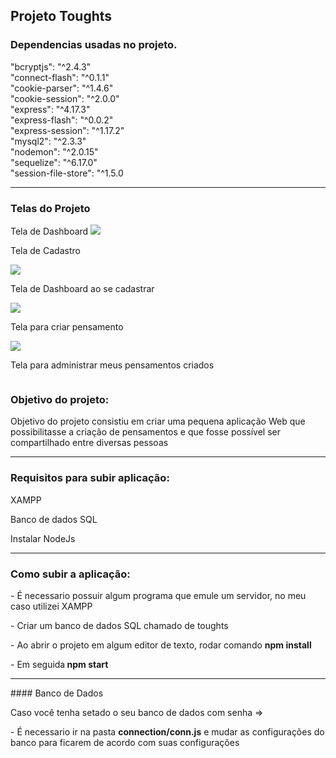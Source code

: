 ## Projeto Toughts 


### Dependencias usadas no projeto.

"bcryptjs": "^2.4.3" <br>
"connect-flash": "^0.1.1" <br>
"cookie-parser": "^1.4.6" <br>
"cookie-session": "^2.0.0" <br>
"express": "^4.17.3" <br>
"express-flash": "^0.0.2" <br>
"express-session": "^1.17.2" <br>
"mysql2": "^2.3.3" <br>
"nodemon": "^2.0.15" <br> 
"sequelize": "^6.17.0" <br>
"session-file-store": "^1.5.0 <br> 

<hr>

<h3>Telas do Projeto</h3>
<p> Tela de Dashboard
<img src="https://user-images.githubusercontent.com/48895884/162349470-aa0e8025-011f-4890-b8d8-b1aaebedb37f.png">
<p>Tela de Cadastro</p>
<img src="https://user-images.githubusercontent.com/48895884/162349768-9a1636cc-f793-494a-bfd9-ad1756a48918.png">
<p>Tela de Dashboard ao se cadastrar</p>
<img src="https://user-images.githubusercontent.com/48895884/162349923-de9f0474-e108-4917-8e56-30b958bfd88b.png">
<p>Tela para criar pensamento</p>
<img src="https://user-images.githubusercontent.com/48895884/162350027-55b4e450-0b8e-47ec-93be-795292613dfb.png">
<p>Tela para administrar meus pensamentos criados</p>
<img src="">

### Objetivo do projeto: 

<p> Objetivo do projeto consistiu em criar uma pequena aplicação Web que possibilitasse a criação de pensamentos e que fosse possível ser compartilhado entre diversas pessoas</p>

<hr>

### Requisitos para subir aplicação:  
<p>XAMPP<p>
 
<p>Banco de dados SQL<p>

<p>Instalar NodeJs</p>
 <hr>
 

### Como subir a aplicação: 

<p> - É necessario possuir algum programa que emule um servidor, no meu caso utilizei XAMPP<p>
<p> - Criar um banco de dados SQL chamado de toughts<p> 
<p> - Ao abrir o projeto em algum editor de texto, rodar comando <strong>npm install</strong></p>
<p> - Em seguida<strong> npm start</strong>  
<hr>
#### Banco de Dados
<p> Caso você tenha setado o seu banco de dados com senha => 
<p> - É necessario ir na pasta <strong>connection/conn.js</strong> e mudar as configurações do banco para ficarem de acordo com suas configurações </p> 
